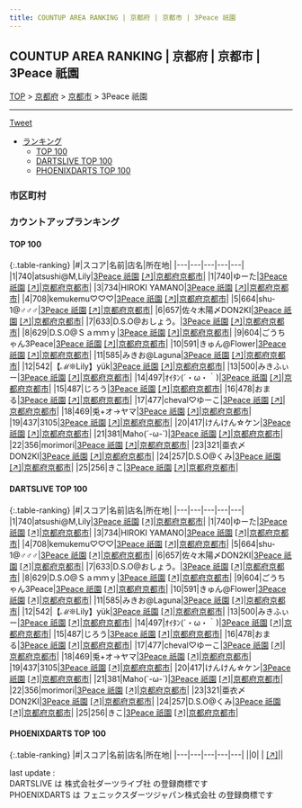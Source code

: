```yaml
---
title: COUNTUP AREA RANKING | 京都府 | 京都市 | 3Peace 祇園
---
```

## COUNTUP AREA RANKING | 京都府 | 京都市 | 3Peace 祇園

[TOP](/darts/rank/) > [京都府](/darts/rank/京都府/) > [京都市](/darts/rank/京都府/京都市/) > 3Peace 祇園

___

<a href="https://twitter.com/share?ref_src=twsrc%5Etfw" data-text="COUNTUP AREA RANKING | 京都府京都市3Peace 祇園" class="twitter-share-button" data-hashtags="DARTSLIVE,PHOENIXDARTS,darts,ダーツ" data-show-count="false">Tweet</a>

* [ランキング](#カウントアップランキング)
    * [TOP 100](#top-100)
    * [DARTSLIVE TOP 100](#dartslive-top-100)
    * [PHOENIXDARTS TOP 100](#phoenixdarts-top-100)

### 市区町村

<ul>

</ul>

### カウントアップランキング

#### TOP 100



{:.table-ranking}
|#|スコア|名前|店名|所在地|
|---|---|---|---|---|
|1|740|<span class="rank-name-dl">atsushi@M,Lily</span>|<a href="/darts/rank/shops/9ee9347ed9a9ddfaa3f63593b5358cc4.html">3Peace 祇園</a> <a href="https://search.dartslive.com/jp/shop/9ee9347ed9a9ddfaa3f63593b5358cc4">[↗]</a>|<a href="/darts/rank/京都府/京都市">京都府京都市</a>|
|1|740|<span class="rank-name-dl">ゆーた</span>|<a href="/darts/rank/shops/9ee9347ed9a9ddfaa3f63593b5358cc4.html">3Peace 祇園</a> <a href="https://search.dartslive.com/jp/shop/9ee9347ed9a9ddfaa3f63593b5358cc4">[↗]</a>|<a href="/darts/rank/京都府/京都市">京都府京都市</a>|
|3|734|<span class="rank-name-dl">HIROKI YAMANO</span>|<a href="/darts/rank/shops/9ee9347ed9a9ddfaa3f63593b5358cc4.html">3Peace 祇園</a> <a href="https://search.dartslive.com/jp/shop/9ee9347ed9a9ddfaa3f63593b5358cc4">[↗]</a>|<a href="/darts/rank/京都府/京都市">京都府京都市</a>|
|4|708|<span class="rank-name-dl">kemukemu♡♡♡</span>|<a href="/darts/rank/shops/9ee9347ed9a9ddfaa3f63593b5358cc4.html">3Peace 祇園</a> <a href="https://search.dartslive.com/jp/shop/9ee9347ed9a9ddfaa3f63593b5358cc4">[↗]</a>|<a href="/darts/rank/京都府/京都市">京都府京都市</a>|
|5|664|<span class="rank-name-dl">shu-1@♂♂♂</span>|<a href="/darts/rank/shops/9ee9347ed9a9ddfaa3f63593b5358cc4.html">3Peace 祇園</a> <a href="https://search.dartslive.com/jp/shop/9ee9347ed9a9ddfaa3f63593b5358cc4">[↗]</a>|<a href="/darts/rank/京都府/京都市">京都府京都市</a>|
|6|657|<span class="rank-name-dl">佐々木陽〆DON2KI</span>|<a href="/darts/rank/shops/9ee9347ed9a9ddfaa3f63593b5358cc4.html">3Peace 祇園</a> <a href="https://search.dartslive.com/jp/shop/9ee9347ed9a9ddfaa3f63593b5358cc4">[↗]</a>|<a href="/darts/rank/京都府/京都市">京都府京都市</a>|
|7|633|<span class="rank-name-dl">D.S.O@おしょう。</span>|<a href="/darts/rank/shops/9ee9347ed9a9ddfaa3f63593b5358cc4.html">3Peace 祇園</a> <a href="https://search.dartslive.com/jp/shop/9ee9347ed9a9ddfaa3f63593b5358cc4">[↗]</a>|<a href="/darts/rank/京都府/京都市">京都府京都市</a>|
|8|629|<span class="rank-name-dl">D.S.O@Ｓａｍｍｙ</span>|<a href="/darts/rank/shops/9ee9347ed9a9ddfaa3f63593b5358cc4.html">3Peace 祇園</a> <a href="https://search.dartslive.com/jp/shop/9ee9347ed9a9ddfaa3f63593b5358cc4">[↗]</a>|<a href="/darts/rank/京都府/京都市">京都府京都市</a>|
|9|604|<span class="rank-name-dl">ごうちゃん3Peace</span>|<a href="/darts/rank/shops/9ee9347ed9a9ddfaa3f63593b5358cc4.html">3Peace 祇園</a> <a href="https://search.dartslive.com/jp/shop/9ee9347ed9a9ddfaa3f63593b5358cc4">[↗]</a>|<a href="/darts/rank/京都府/京都市">京都府京都市</a>|
|10|591|<span class="rank-name-dl">きゅん@Flower</span>|<a href="/darts/rank/shops/9ee9347ed9a9ddfaa3f63593b5358cc4.html">3Peace 祇園</a> <a href="https://search.dartslive.com/jp/shop/9ee9347ed9a9ddfaa3f63593b5358cc4">[↗]</a>|<a href="/darts/rank/京都府/京都市">京都府京都市</a>|
|11|585|<span class="rank-name-dl">みきお@Laguna</span>|<a href="/darts/rank/shops/9ee9347ed9a9ddfaa3f63593b5358cc4.html">3Peace 祇園</a> <a href="https://search.dartslive.com/jp/shop/9ee9347ed9a9ddfaa3f63593b5358cc4">[↗]</a>|<a href="/darts/rank/京都府/京都市">京都府京都市</a>|
|12|542|<span class="rank-name-dl">【ℳ❊Lily】yük</span>|<a href="/darts/rank/shops/9ee9347ed9a9ddfaa3f63593b5358cc4.html">3Peace 祇園</a> <a href="https://search.dartslive.com/jp/shop/9ee9347ed9a9ddfaa3f63593b5358cc4">[↗]</a>|<a href="/darts/rank/京都府/京都市">京都府京都市</a>|
|13|500|<span class="rank-name-dl">みきふぃー</span>|<a href="/darts/rank/shops/9ee9347ed9a9ddfaa3f63593b5358cc4.html">3Peace 祇園</a> <a href="https://search.dartslive.com/jp/shop/9ee9347ed9a9ddfaa3f63593b5358cc4">[↗]</a>|<a href="/darts/rank/京都府/京都市">京都府京都市</a>|
|14|497|<span class="rank-name-dl">ｵｲﾀﾝ(´・ω・｀)</span>|<a href="/darts/rank/shops/9ee9347ed9a9ddfaa3f63593b5358cc4.html">3Peace 祇園</a> <a href="https://search.dartslive.com/jp/shop/9ee9347ed9a9ddfaa3f63593b5358cc4">[↗]</a>|<a href="/darts/rank/京都府/京都市">京都府京都市</a>|
|15|487|<span class="rank-name-dl">じろう</span>|<a href="/darts/rank/shops/9ee9347ed9a9ddfaa3f63593b5358cc4.html">3Peace 祇園</a> <a href="https://search.dartslive.com/jp/shop/9ee9347ed9a9ddfaa3f63593b5358cc4">[↗]</a>|<a href="/darts/rank/京都府/京都市">京都府京都市</a>|
|16|478|<span class="rank-name-dl">おまる</span>|<a href="/darts/rank/shops/9ee9347ed9a9ddfaa3f63593b5358cc4.html">3Peace 祇園</a> <a href="https://search.dartslive.com/jp/shop/9ee9347ed9a9ddfaa3f63593b5358cc4">[↗]</a>|<a href="/darts/rank/京都府/京都市">京都府京都市</a>|
|17|477|<span class="rank-name-dl">cheval♡ゆーこ</span>|<a href="/darts/rank/shops/9ee9347ed9a9ddfaa3f63593b5358cc4.html">3Peace 祇園</a> <a href="https://search.dartslive.com/jp/shop/9ee9347ed9a9ddfaa3f63593b5358cc4">[↗]</a>|<a href="/darts/rank/京都府/京都市">京都府京都市</a>|
|18|469|<span class="rank-name-dl">兎+オ→ヤマ</span>|<a href="/darts/rank/shops/9ee9347ed9a9ddfaa3f63593b5358cc4.html">3Peace 祇園</a> <a href="https://search.dartslive.com/jp/shop/9ee9347ed9a9ddfaa3f63593b5358cc4">[↗]</a>|<a href="/darts/rank/京都府/京都市">京都府京都市</a>|
|19|437|<span class="rank-name-dl">3105</span>|<a href="/darts/rank/shops/9ee9347ed9a9ddfaa3f63593b5358cc4.html">3Peace 祇園</a> <a href="https://search.dartslive.com/jp/shop/9ee9347ed9a9ddfaa3f63593b5358cc4">[↗]</a>|<a href="/darts/rank/京都府/京都市">京都府京都市</a>|
|20|417|<span class="rank-name-dl">けんけん☆ケン</span>|<a href="/darts/rank/shops/9ee9347ed9a9ddfaa3f63593b5358cc4.html">3Peace 祇園</a> <a href="https://search.dartslive.com/jp/shop/9ee9347ed9a9ddfaa3f63593b5358cc4">[↗]</a>|<a href="/darts/rank/京都府/京都市">京都府京都市</a>|
|21|381|<span class="rank-name-dl">Maho(´-ω-`)</span>|<a href="/darts/rank/shops/9ee9347ed9a9ddfaa3f63593b5358cc4.html">3Peace 祇園</a> <a href="https://search.dartslive.com/jp/shop/9ee9347ed9a9ddfaa3f63593b5358cc4">[↗]</a>|<a href="/darts/rank/京都府/京都市">京都府京都市</a>|
|22|356|<span class="rank-name-dl">morimori</span>|<a href="/darts/rank/shops/9ee9347ed9a9ddfaa3f63593b5358cc4.html">3Peace 祇園</a> <a href="https://search.dartslive.com/jp/shop/9ee9347ed9a9ddfaa3f63593b5358cc4">[↗]</a>|<a href="/darts/rank/京都府/京都市">京都府京都市</a>|
|23|321|<span class="rank-name-dl">亜衣〆DON2KI</span>|<a href="/darts/rank/shops/9ee9347ed9a9ddfaa3f63593b5358cc4.html">3Peace 祇園</a> <a href="https://search.dartslive.com/jp/shop/9ee9347ed9a9ddfaa3f63593b5358cc4">[↗]</a>|<a href="/darts/rank/京都府/京都市">京都府京都市</a>|
|24|257|<span class="rank-name-dl">D.S.O@くみ</span>|<a href="/darts/rank/shops/9ee9347ed9a9ddfaa3f63593b5358cc4.html">3Peace 祇園</a> <a href="https://search.dartslive.com/jp/shop/9ee9347ed9a9ddfaa3f63593b5358cc4">[↗]</a>|<a href="/darts/rank/京都府/京都市">京都府京都市</a>|
|25|256|<span class="rank-name-dl">きこ</span>|<a href="/darts/rank/shops/9ee9347ed9a9ddfaa3f63593b5358cc4.html">3Peace 祇園</a> <a href="https://search.dartslive.com/jp/shop/9ee9347ed9a9ddfaa3f63593b5358cc4">[↗]</a>|<a href="/darts/rank/京都府/京都市">京都府京都市</a>|


#### DARTSLIVE TOP 100



{:.table-ranking}
|#|スコア|名前|店名|所在地|
|---|---|---|---|---|
|1|740|<span class="rank-name-dl">atsushi@M,Lily</span>|<a href="/darts/rank/shops/9ee9347ed9a9ddfaa3f63593b5358cc4.html">3Peace 祇園</a> <a href="https://search.dartslive.com/jp/shop/9ee9347ed9a9ddfaa3f63593b5358cc4">[↗]</a>|<a href="/darts/rank/京都府/京都市">京都府京都市</a>|
|1|740|<span class="rank-name-dl">ゆーた</span>|<a href="/darts/rank/shops/9ee9347ed9a9ddfaa3f63593b5358cc4.html">3Peace 祇園</a> <a href="https://search.dartslive.com/jp/shop/9ee9347ed9a9ddfaa3f63593b5358cc4">[↗]</a>|<a href="/darts/rank/京都府/京都市">京都府京都市</a>|
|3|734|<span class="rank-name-dl">HIROKI YAMANO</span>|<a href="/darts/rank/shops/9ee9347ed9a9ddfaa3f63593b5358cc4.html">3Peace 祇園</a> <a href="https://search.dartslive.com/jp/shop/9ee9347ed9a9ddfaa3f63593b5358cc4">[↗]</a>|<a href="/darts/rank/京都府/京都市">京都府京都市</a>|
|4|708|<span class="rank-name-dl">kemukemu♡♡♡</span>|<a href="/darts/rank/shops/9ee9347ed9a9ddfaa3f63593b5358cc4.html">3Peace 祇園</a> <a href="https://search.dartslive.com/jp/shop/9ee9347ed9a9ddfaa3f63593b5358cc4">[↗]</a>|<a href="/darts/rank/京都府/京都市">京都府京都市</a>|
|5|664|<span class="rank-name-dl">shu-1@♂♂♂</span>|<a href="/darts/rank/shops/9ee9347ed9a9ddfaa3f63593b5358cc4.html">3Peace 祇園</a> <a href="https://search.dartslive.com/jp/shop/9ee9347ed9a9ddfaa3f63593b5358cc4">[↗]</a>|<a href="/darts/rank/京都府/京都市">京都府京都市</a>|
|6|657|<span class="rank-name-dl">佐々木陽〆DON2KI</span>|<a href="/darts/rank/shops/9ee9347ed9a9ddfaa3f63593b5358cc4.html">3Peace 祇園</a> <a href="https://search.dartslive.com/jp/shop/9ee9347ed9a9ddfaa3f63593b5358cc4">[↗]</a>|<a href="/darts/rank/京都府/京都市">京都府京都市</a>|
|7|633|<span class="rank-name-dl">D.S.O@おしょう。</span>|<a href="/darts/rank/shops/9ee9347ed9a9ddfaa3f63593b5358cc4.html">3Peace 祇園</a> <a href="https://search.dartslive.com/jp/shop/9ee9347ed9a9ddfaa3f63593b5358cc4">[↗]</a>|<a href="/darts/rank/京都府/京都市">京都府京都市</a>|
|8|629|<span class="rank-name-dl">D.S.O@Ｓａｍｍｙ</span>|<a href="/darts/rank/shops/9ee9347ed9a9ddfaa3f63593b5358cc4.html">3Peace 祇園</a> <a href="https://search.dartslive.com/jp/shop/9ee9347ed9a9ddfaa3f63593b5358cc4">[↗]</a>|<a href="/darts/rank/京都府/京都市">京都府京都市</a>|
|9|604|<span class="rank-name-dl">ごうちゃん3Peace</span>|<a href="/darts/rank/shops/9ee9347ed9a9ddfaa3f63593b5358cc4.html">3Peace 祇園</a> <a href="https://search.dartslive.com/jp/shop/9ee9347ed9a9ddfaa3f63593b5358cc4">[↗]</a>|<a href="/darts/rank/京都府/京都市">京都府京都市</a>|
|10|591|<span class="rank-name-dl">きゅん@Flower</span>|<a href="/darts/rank/shops/9ee9347ed9a9ddfaa3f63593b5358cc4.html">3Peace 祇園</a> <a href="https://search.dartslive.com/jp/shop/9ee9347ed9a9ddfaa3f63593b5358cc4">[↗]</a>|<a href="/darts/rank/京都府/京都市">京都府京都市</a>|
|11|585|<span class="rank-name-dl">みきお@Laguna</span>|<a href="/darts/rank/shops/9ee9347ed9a9ddfaa3f63593b5358cc4.html">3Peace 祇園</a> <a href="https://search.dartslive.com/jp/shop/9ee9347ed9a9ddfaa3f63593b5358cc4">[↗]</a>|<a href="/darts/rank/京都府/京都市">京都府京都市</a>|
|12|542|<span class="rank-name-dl">【ℳ❊Lily】yük</span>|<a href="/darts/rank/shops/9ee9347ed9a9ddfaa3f63593b5358cc4.html">3Peace 祇園</a> <a href="https://search.dartslive.com/jp/shop/9ee9347ed9a9ddfaa3f63593b5358cc4">[↗]</a>|<a href="/darts/rank/京都府/京都市">京都府京都市</a>|
|13|500|<span class="rank-name-dl">みきふぃー</span>|<a href="/darts/rank/shops/9ee9347ed9a9ddfaa3f63593b5358cc4.html">3Peace 祇園</a> <a href="https://search.dartslive.com/jp/shop/9ee9347ed9a9ddfaa3f63593b5358cc4">[↗]</a>|<a href="/darts/rank/京都府/京都市">京都府京都市</a>|
|14|497|<span class="rank-name-dl">ｵｲﾀﾝ(´・ω・｀)</span>|<a href="/darts/rank/shops/9ee9347ed9a9ddfaa3f63593b5358cc4.html">3Peace 祇園</a> <a href="https://search.dartslive.com/jp/shop/9ee9347ed9a9ddfaa3f63593b5358cc4">[↗]</a>|<a href="/darts/rank/京都府/京都市">京都府京都市</a>|
|15|487|<span class="rank-name-dl">じろう</span>|<a href="/darts/rank/shops/9ee9347ed9a9ddfaa3f63593b5358cc4.html">3Peace 祇園</a> <a href="https://search.dartslive.com/jp/shop/9ee9347ed9a9ddfaa3f63593b5358cc4">[↗]</a>|<a href="/darts/rank/京都府/京都市">京都府京都市</a>|
|16|478|<span class="rank-name-dl">おまる</span>|<a href="/darts/rank/shops/9ee9347ed9a9ddfaa3f63593b5358cc4.html">3Peace 祇園</a> <a href="https://search.dartslive.com/jp/shop/9ee9347ed9a9ddfaa3f63593b5358cc4">[↗]</a>|<a href="/darts/rank/京都府/京都市">京都府京都市</a>|
|17|477|<span class="rank-name-dl">cheval♡ゆーこ</span>|<a href="/darts/rank/shops/9ee9347ed9a9ddfaa3f63593b5358cc4.html">3Peace 祇園</a> <a href="https://search.dartslive.com/jp/shop/9ee9347ed9a9ddfaa3f63593b5358cc4">[↗]</a>|<a href="/darts/rank/京都府/京都市">京都府京都市</a>|
|18|469|<span class="rank-name-dl">兎+オ→ヤマ</span>|<a href="/darts/rank/shops/9ee9347ed9a9ddfaa3f63593b5358cc4.html">3Peace 祇園</a> <a href="https://search.dartslive.com/jp/shop/9ee9347ed9a9ddfaa3f63593b5358cc4">[↗]</a>|<a href="/darts/rank/京都府/京都市">京都府京都市</a>|
|19|437|<span class="rank-name-dl">3105</span>|<a href="/darts/rank/shops/9ee9347ed9a9ddfaa3f63593b5358cc4.html">3Peace 祇園</a> <a href="https://search.dartslive.com/jp/shop/9ee9347ed9a9ddfaa3f63593b5358cc4">[↗]</a>|<a href="/darts/rank/京都府/京都市">京都府京都市</a>|
|20|417|<span class="rank-name-dl">けんけん☆ケン</span>|<a href="/darts/rank/shops/9ee9347ed9a9ddfaa3f63593b5358cc4.html">3Peace 祇園</a> <a href="https://search.dartslive.com/jp/shop/9ee9347ed9a9ddfaa3f63593b5358cc4">[↗]</a>|<a href="/darts/rank/京都府/京都市">京都府京都市</a>|
|21|381|<span class="rank-name-dl">Maho(´-ω-`)</span>|<a href="/darts/rank/shops/9ee9347ed9a9ddfaa3f63593b5358cc4.html">3Peace 祇園</a> <a href="https://search.dartslive.com/jp/shop/9ee9347ed9a9ddfaa3f63593b5358cc4">[↗]</a>|<a href="/darts/rank/京都府/京都市">京都府京都市</a>|
|22|356|<span class="rank-name-dl">morimori</span>|<a href="/darts/rank/shops/9ee9347ed9a9ddfaa3f63593b5358cc4.html">3Peace 祇園</a> <a href="https://search.dartslive.com/jp/shop/9ee9347ed9a9ddfaa3f63593b5358cc4">[↗]</a>|<a href="/darts/rank/京都府/京都市">京都府京都市</a>|
|23|321|<span class="rank-name-dl">亜衣〆DON2KI</span>|<a href="/darts/rank/shops/9ee9347ed9a9ddfaa3f63593b5358cc4.html">3Peace 祇園</a> <a href="https://search.dartslive.com/jp/shop/9ee9347ed9a9ddfaa3f63593b5358cc4">[↗]</a>|<a href="/darts/rank/京都府/京都市">京都府京都市</a>|
|24|257|<span class="rank-name-dl">D.S.O@くみ</span>|<a href="/darts/rank/shops/9ee9347ed9a9ddfaa3f63593b5358cc4.html">3Peace 祇園</a> <a href="https://search.dartslive.com/jp/shop/9ee9347ed9a9ddfaa3f63593b5358cc4">[↗]</a>|<a href="/darts/rank/京都府/京都市">京都府京都市</a>|
|25|256|<span class="rank-name-dl">きこ</span>|<a href="/darts/rank/shops/9ee9347ed9a9ddfaa3f63593b5358cc4.html">3Peace 祇園</a> <a href="https://search.dartslive.com/jp/shop/9ee9347ed9a9ddfaa3f63593b5358cc4">[↗]</a>|<a href="/darts/rank/京都府/京都市">京都府京都市</a>|


#### PHOENIXDARTS TOP 100



{:.table-ranking}
|#|スコア|名前|店名|所在地|
|---|---|---|---|---|
||0|<span class="rank-name-dl"> </span>|<a href="/darts/rank/shops/.html"></a> <a href="">[↗]</a>|<a href="/darts/rank//"></a>|


<div class="footer border-top border-gray-light mt-5 pt-3 text-right text-gray">
    last update : <span style="font-weight: italic" id="foot_last_modified"></span><br />
    DARTSLIVE は 株式会社ダーツライブ社 の登録商標です<br />
    PHOENIXDARTS は フェニックスダーツジャパン株式会社 の登録商標です<br />
</div>

<script src="https://cdnjs.cloudflare.com/ajax/libs/jquery.tablesorter/2.31.3/js/jquery.tablesorter.min.js" integrity="sha512-qzgd5cYSZcosqpzpn7zF2ZId8f/8CHmFKZ8j7mU4OUXTNRd5g+ZHBPsgKEwoqxCtdQvExE5LprwwPAgoicguNg==" crossorigin="anonymous" referrerpolicy="no-referrer"></script>
<link rel="stylesheet" href="https://cdnjs.cloudflare.com/ajax/libs/jquery.tablesorter/2.31.3/css/theme.default.min.css" integrity="sha512-wghhOJkjQX0Lh3NSWvNKeZ0ZpNn+SPVXX1Qyc9OCaogADktxrBiBdKGDoqVUOyhStvMBmJQ8ZdMHiR3wuEq8+w==" crossorigin="anonymous" referrerpolicy="no-referrer" />
<script>
$(function() {
    $(".table-ranking").tablesorter({sortList:[[0, 0]]});
    $("#foot_last_modified").text(formatDate(new Date(document.lastModified), 'yyyy-MM-dd HH:mm:ss'));
});
</script>

<script async src="https://platform.twitter.com/widgets.js" charset="utf-8"></script>